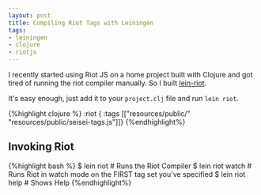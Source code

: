 ```yaml
---
layout: post
title: Compiling Riot Tags with Leiningen
tags:
- leiningen
- clojure
- riotjs
---
```


I recently started using Riot JS on a home project built with Clojure
and got tired of running the riot compiler manually. So I built [lein-riot](https://github.com/trevershick/lein-riot).

It's easy enough, just add it to your `project.clj` file and run `lein riot`.


{%highlight clojure %}
  :riot { :tags [["resources/public/" "resources/public/seisei-tags.js"]]}
{%endhighlight%}


## Invoking Riot

{%highlight bash %}
$ lein riot        # Runs the Riot Compiler
$ lein riot watch  # Runs Riot in watch mode on the FIRST tag set you've specified
$ lein riot help   # Shows Help
{%endhighlight%}
